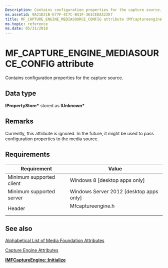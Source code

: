 ```yaml
---
Description: Contains configuration properties for the capture source.
ms.assetid: 9A21D21B-E77F-4C7C-B41F-361CEDA322E7
title: MF_CAPTURE_ENGINE_MEDIASOURCE_CONFIG attribute (Mfcaptureengine.h)
ms.topic: reference
ms.date: 05/31/2018
---
```


# MF\_CAPTURE\_ENGINE\_MEDIASOURCE\_CONFIG attribute

Contains configuration properties for the capture source.

## Data type

**IPropertyStore\*** stored as **IUnknown\***

## Remarks

Currently, this attribute is ignored. In the future, it might be used to pass configuration properties to the media source.

## Requirements



| Requirement | Value |
|-------------------------------------|----------------------------------------------------------------------------------------------|
| Minimum supported client<br/> | Windows 8 \[desktop apps only\]<br/>                                                   |
| Minimum supported server<br/> | Windows Server 2012 \[desktop apps only\]<br/>                                         |
| Header<br/>                   | <dl> <dt>Mfcaptureengine.h</dt> </dl> |



## See also

<dl> <dt>

[Alphabetical List of Media Foundation Attributes](alphabetical-list-of-media-foundation-attributes.md)
</dt> <dt>

[Capture Engine Attributes](capture-engine-attributes.md)
</dt> <dt>

[**IMFCaptureEngine::Initialize**](/windows/desktop/api/mfcaptureengine/nf-mfcaptureengine-imfcaptureengine-initialize)
</dt> </dl>

 

 




